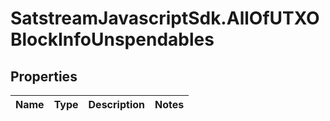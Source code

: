 # SatstreamJavascriptSdk.AllOfUTXOBlockInfoUnspendables

## Properties
Name | Type | Description | Notes
------------ | ------------- | ------------- | -------------
